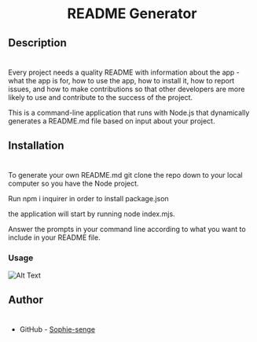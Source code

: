 <h1 align="center">README Generator</h1> 
  

## Description
 #
Every project needs a quality README with information about the app - what the app is for, how to use the app, how to install it, how to report issues, and how to make contributions so that other developers are more likely to use and contribute to the success of the project.

This is a command-line application that runs with Node.js that dynamically generates a README.md file based on input about your project.
 
## Installation
#

To generate your own README.md git clone the repo down to your local computer so you have the Node project.

Run npm i inquirer in order to install package.json

the application will start by running node index.mjs.

Answer the prompts in your command line according to what you want to include in your README file.

### Usage

![Alt Text](../README_generator/assets/github%20readme%20vid.gif)

## Author
#
- GitHub - [Sophie-senge](https://github.com/Sophie-senge)

